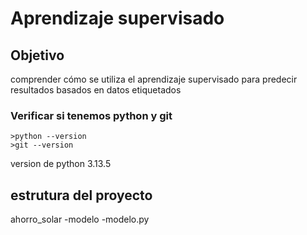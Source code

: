 # Aprendizaje supervisado
## **Objetivo**
comprender cómo se utiliza el aprendizaje supervisado para
predecir resultados basados en datos etiquetados
### Verificar si tenemos python y git
```
>python --version
>git --version

```
version de python 3.13.5
## estrutura del proyecto
ahorro_solar 
-modelo 
    -modelo.py
    